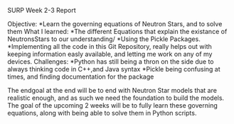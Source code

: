 SURP Week 2-3 Report

Objective:
  *Learn the governing equations of Neutron Stars, and to solve them
What I learned:
  *The different Equations that explain the existance of NeutronsStars to our understanding/
  *Using the Pickle Packages. 
  *Implementing all the code in this Git Repository, really helps out with keeping information easly available, and letting me work on any of my devices.
Challenges:
  *Python has still being a thron on the side due to always thinking code in C++,and Java syntax
  *Pickle being confusing at times, and finding documentation for the package

The endgoal at the end will be to end with Neutron Star models that are realistic enough, and as such we need the foundation to build the models. The goal of the upcoming 2 weeks will be to fully learn these governing equations, along with being able to solve them in Python scripts.
